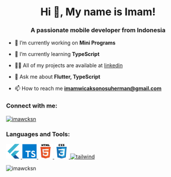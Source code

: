 <h1 align="center">Hi 👋, My name is Imam!</h1>
<h3 align="center">A passionate mobile developer from Indonesia</h3>

- 🔭 I’m currently working on **Mini Programs**

- 🌱 I’m currently learning **TypeScript**

- 👨‍💻 All of my projects are available at [linkedin](https://linkedin.com/in/imawcksn)

- 💬 Ask me about **Flutter, TypeScript**

- 📫 How to reach me **imamwicaksonosuherman@gmail.com**

<h3 align="left">Connect with me:</h3>
<p align="left">
<a href="https://instagram.com/imawcksn" target="blank"><img align="center" src="https://raw.githubusercontent.com/rahuldkjain/github-profile-readme-generator/master/src/images/icons/Social/instagram.svg" alt="imawcksn" height="30" width="40" /></a>
</p>

<h3 align="left">Languages and Tools:</h3>
<p align="left">
  <a href="https://flutter.dev/" target="_blank" rel="noreferrer">
    <img src="https://raw.githubusercontent.com/devicons/devicon/master/icons/flutter/flutter-original.svg" alt="flutter" width="40" height="40"/>
  </a>
  <a href="https://www.typescriptlang.org/" target="_blank" rel="noreferrer">
    <img src="https://raw.githubusercontent.com/devicons/devicon/master/icons/typescript/typescript-original.svg" alt="typescript" width="40" height="40"/>
  </a>
  <a href="https://developer.mozilla.org/en-US/docs/Web/HTML" target="_blank" rel="noreferrer">
    <img src="https://raw.githubusercontent.com/devicons/devicon/master/icons/html5/html5-original-wordmark.svg" alt="html5" width="40" height="40"/>
  </a>
  <a href="https://developer.mozilla.org/en-US/docs/Web/CSS" target="_blank" rel="noreferrer">
    <img src="https://raw.githubusercontent.com/devicons/devicon/master/icons/css3/css3-original-wordmark.svg" alt="css3" width="40" height="40"/>
  </a>
  <a href="https://tailwindcss.com/" target="_blank" rel="noreferrer">
    <img src="https://www.vectorlogo.zone/logos/tailwindcss/tailwindcss-icon.svg" alt="tailwind" width="40" height="40"/>
  </a>
</p>


<p><img align="center" styles="margin-top: 15px;" src="https://github-readme-stats.vercel.app/api/top-langs?username=imawcksn&show_icons=true&locale=en&layout=compact" alt="imawcksn" /></p>
